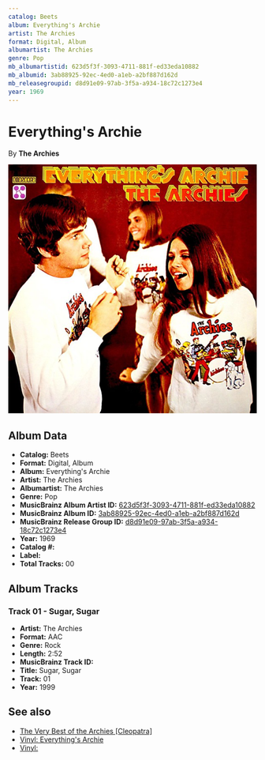 ```yaml
---
catalog: Beets
album: Everything's Archie
artist: The Archies
format: Digital, Album
albumartist: The Archies
genre: Pop
mb_albumartistid: 623d5f3f-3093-4711-881f-ed33eda10882
mb_albumid: 3ab88925-92ec-4ed0-a1eb-a2bf887d162d
mb_releasegroupid: d8d91e09-97ab-3f5a-a934-18c72c1273e4
year: 1969
---
```


# Everything's Archie

By **The Archies**

![](../../assets/beetscovers/The_Archies-Everythings_Archie.jpg)

## Album Data

- **Catalog:** Beets
- **Format:** Digital, Album
- **Album:** Everything's Archie
- **Artist:** The Archies
- **Albumartist:** The Archies
- **Genre:** Pop
- **MusicBrainz Album Artist ID:** [623d5f3f-3093-4711-881f-ed33eda10882](https://musicbrainz.org/artist/623d5f3f-3093-4711-881f-ed33eda10882)
- **MusicBrainz Album ID:** [3ab88925-92ec-4ed0-a1eb-a2bf887d162d](https://musicbrainz.org/release/3ab88925-92ec-4ed0-a1eb-a2bf887d162d)
- **MusicBrainz Release Group ID:** [d8d91e09-97ab-3f5a-a934-18c72c1273e4](https://musicbrainz.org/release-group/d8d91e09-97ab-3f5a-a934-18c72c1273e4)
- **Year:** 1969
- **Catalog #:** 
- **Label:** 
- **Total Tracks:** 00

## Album Tracks

### Track 01 - Sugar, Sugar

- **Artist:** The Archies
- **Format:** AAC
- **Genre:** Rock
- **Length:** 2:52
- **MusicBrainz Track ID:** [](https://musicbrainz.org/recording/)
- **Title:** Sugar, Sugar
- **Track:** 01
- **Year:** 1999


## See also

- [The Very Best of the Archies [Cleopatra]](The_Very_Best_of_the_Archies_[Cleopatra].md)
- [Vinyl: Everything's Archie](../../Vinyl/The_Archies/Everythings_Archie.md)
- [Vinyl: ](../../Vinyl/The_Archies/The_Archies.md)
